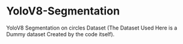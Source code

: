 # YoloV8-Segmentation
YoloV8 Segmentation on circles Dataset (The Dataset Used Here is a Dummy dataset Created by the code itself).
